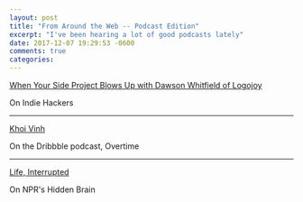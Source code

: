 ```yaml
---
layout: post
title: "From Around the Web -- Podcast Edition"
excerpt: "I've been hearing a lot of good podcasts lately"
date: 2017-12-07 19:29:53 -0600
comments: true
categories: 
---
```


[When Your Side Project Blows Up with Dawson Whitfield of Logojoy](https://www.indiehackers.com/podcast/038-dawson-whitfield-of-logojoy)

On Indie Hackers

---

[Khoi Vinh](https://dribbble.com/overtime/2017/11/28/episode-26-khoi-vinh)

On the Dribbble podcast, Overtime

---

[Life, Interrupted](https://www.npr.org/2017/12/01/567834281/radio-replay-life-interrupted)

On NPR's Hidden Brain
